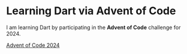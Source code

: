 # Learning Dart via Advent of Code

I am learning Dart by participating in the **Advent of Code** challenge for 2024. 

[Advent of Code 2024](https://adventofcode.com/2024)